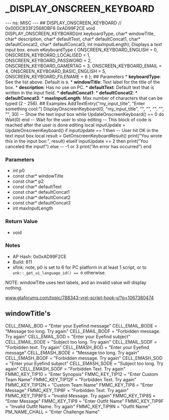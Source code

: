 # _DISPLAY_ONSCREEN_KEYBOARD

--- ns: MISC --- ## DISPLAY_ONSCREEN_KEYBOARD  // 0x00DC833F2568DBF6 0xAD99F2CE void DISPLAY_ONSCREEN_KEYBOARD(int keyboardType, char* windowTitle, char* description, char* defaultText, char* defaultConcat1, char* defaultConcat2, char* defaultConcat3, int maxInputLength);  Displays a text input box.  enum eKeyboardType { ONSCREEN_KEYBOARD_ENGLISH = 0, ONSCREEN_KEYBOARD_LOCALISED = 1, ONSCREEN_KEYBOARD_PASSWORD = 2, ONSCREEN_KEYBOARD_GAMERTAG = 3, ONSCREEN_KEYBOARD_EMAIL = 4, ONSCREEN_KEYBOARD_BASIC_ENGLISH = 5, ONSCREEN_KEYBOARD_FILENAME = 6 };  ## Parameters * **keyboardType**: See the list above. Default is `0`. * **windowTitle**: Text label for the title of the box. * **description**: Has no use on PC. * **defaultText**: Default text that is written in the input field. * **defaultConcat1**: * **defaultConcat2**: * **defaultConcat3**: * **maxInputLength**: Max number of characters that can be typed (2 - 256).   ## Examples AddTextEntry("my_input_title", "Enter something cool:")  DisplayOnscreenKeyboard(0, "my_input_title", "", "", "", "", "", 30) -- Show the text input box  while UpdateOnscreenKeyboard() == 0 do Wait(0) end -- Wait for the user to stop editing  -- This block of code is reached after the user is done editing  local inputUpdate = UpdateOnscreenKeyboard()  if inputUpdate == 1 then -- User hit OK in the text input box local result = GetOnscreenKeyboardResult() print("You wrote this in the input box:", result) elseif inputUpdate == 2 then print("You canceled the input!") else -- -1 or 3 print("An error has occurred") end

### Parameters
* int p0
* const char* windowTitle
* const char* p2
* const char* defaultText
* const char* defaultConcat1
* const char* defaultConcat2
* const char* defaultConcat3
* int maxInputLength

### Return Value
* void

### Notes
* AP Hash: 0x0xAD99F2CE
* Build: 811
* sfink: note, p0 is set to 6 for PC platform in at least 1 script, or to `unk::_get_ui_language_id() == 0` otherwise.

NOTE: windowTitle uses text labels, and an invalid value will display nothing.

www.gtaforums.com/topic/788343-vrel-script-hook-v/?p=1067380474

windowTitle's
-----------------
CELL_EMAIL_BOD  =   "Enter your Eyefind message"
CELL_EMAIL_BODE =   "Message too long. Try again"
CELL_EMAIL_BODF    =   "Forbidden message. Try again"
CELL_EMAIL_SOD    =   "Enter your Eyefind subject"
CELL_EMAIL_SODE =   "Subject too long. Try again"
CELL_EMAIL_SODF    =   "Forbidden text. Try again"
CELL_EMASH_BOD   =   "Enter your Eyefind message"
CELL_EMASH_BODE =   "Message too long. Try again"
CELL_EMASH_BODF    =   "Forbidden message. Try again"
CELL_EMASH_SOD    =   "Enter your Eyefind subject"
CELL_EMASH_SODE =   "Subject too long. Try again"
CELL_EMASH_SODF    =   "Forbidden Text. Try again"
FMMC_KEY_TIP10   =   "Enter Synopsis"
FMMC_KEY_TIP12  =   "Enter Custom Team Name"
FMMC_KEY_TIP12F =   "Forbidden Text. Try again"
FMMC_KEY_TIP12N  =   "Custom Team Name"
FMMC_KEY_TIP8 =   "Enter Message"
FMMC_KEY_TIP8F   =   "Forbidden Text. Try again"
FMMC_KEY_TIP8FS  =   "Invalid Message. Try again"
FMMC_KEY_TIP8S  =   "Enter Message"
FMMC_KEY_TIP9    =   "Enter Outfit Name"
FMMC_KEY_TIP9F   =   "Invalid Outfit Name. Try again"
FMMC_KEY_TIP9N  =   "Outfit Name"
PM_NAME_CHALL  =   "Enter Challenge Name"

